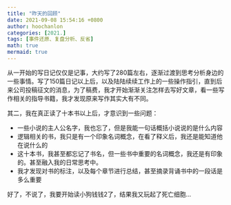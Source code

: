 ```yaml
---
title: "昨天的回顾"
date: 2021-09-08 15:54:16 +0800
author: hoochanlon
categories: [2021.]
tags: [事件还原、复盘分析、反省]
math: true
mermaid: true
---
```


从一开始的写日记仅仅是记事，大约写了280篇左右，逐渐过渡到思考分析身边的一些事情。写了150篇日记以上后，以及陆陆续续工作上的一些操作指引，直到后来公司投稿征文的消息，为了稿费，我才开始渐渐关注怎样去写好文章，看一些写作相关的指导书籍，我才发现原来写作其实大有不同。

 <!-- more -->

其二，我在真正读了十本书以上后，才意识到一些问题：

- 一些小说的主人公名字，我也忘了，但是我能一句话概括小说说的是什么内容
- 逻辑相关的书，我只是有一个印象名词概念，在看了释义后，我还是能知道他在说什么的
- 这十本书，我甚至都忘记了书名，但一些书中重要的名词概念，我还是有印象的。甚至融入我的日常思考中。
- 我才发现对书的标注，以及每个章节进行总结，甚至摘录背诵书中的一段话是多么重要

好了，不说了，我要开始读小狗钱钱2了，结果我又玩起了死亡细胞...

